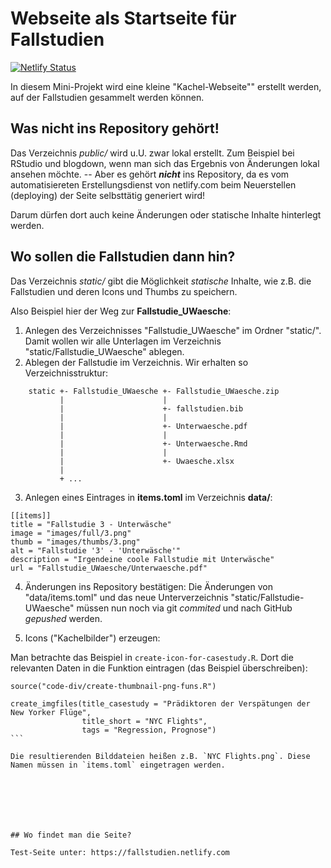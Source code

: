 # Webseite als Startseite für Fallstudien

[![Netlify Status](https://api.netlify.com/api/v1/badges/3fb0c409-348c-4c89-b5d1-a02bdf0bf2a1/deploy-status)](https://app.netlify.com/sites/fallstudien/deploys)

In diesem Mini-Projekt wird eine kleine "Kachel-Webseite"" erstellt werden, auf der Fallstudien gesammelt werden können.


## Was nicht ins Repository gehört!

Das Verzeichnis *public/* wird u.U. zwar lokal erstellt. Zum Beispiel bei RStudio und blogdown, wenn man sich das Ergebnis von Änderungen lokal ansehen möchte. -- Aber es gehört ***nicht*** ins Repository, da es vom automatisiereten Erstellungsdienst von netlify.com beim Neuerstellen (deploying) 
der Seite selbsttätig generiert wird!

Darum dürfen dort auch keine Änderungen oder statische Inhalte hinterlegt werden.


## Wo sollen die Fallstudien dann hin?

Das Verzeichnis *static/* gibt die Möglichkeit *statische* Inhalte, wie z.B. die Fallstudien und deren Icons und Thumbs zu speichern. 

Also Beispiel hier der Weg zur **Fallstudie_UWaesche**:

1. Anlegen des Verzeichnisses "Fallstudie_UWaesche" im Ordner "static/". Damit wollen wir alle Unterlagen im Verzeichnis "static/Fallstudie_UWaesche" ablegen.
2. Ablegen der Fallstudie im Verzeichnis.
    Wir erhalten so Verzeichnisstruktur:
    
```
    static +- Fallstudie_UWaesche +- Fallstudie_UWaesche.zip
           |                      |
           |                      +- fallstudien.bib
           |                      |
           |                      +- Unterwaesche.pdf
           |                      |
           |                      +- Unterwaesche.Rmd
           |                      |
           |                      +- Uwaesche.xlsx
           |                      
           + ...
```    


3. Anlegen eines Eintrages in **items.toml** im Verzeichnis **data/**:
```
[[items]]
title = "Fallstudie 3 - Unterwäsche"
image = "images/full/3.png"
thumb = "images/thumbs/3.png"
alt = "Fallstudie '3' - 'Unterwäsche'"
description = "Irgendeine coole Fallstudie mit Unterwäsche"
url = "Fallstudie_UWaesche/Unterwaesche.pdf"

```



4. Änderungen ins Repository bestätigen:
    Die Änderungen von "data/items.toml" und das neue Unterverzeichnis "static/Fallstudie-UWaesche" müssen nun noch via git *commited* und nach GitHub *gepushed* werden.
    
    
5. Icons ("Kachelbilder") erzeugen:

Man betrachte das Beispiel in `create-icon-for-casestudy.R`. Dort die relevanten Daten in die Funktion eintragen (das Beispiel überschreiben):

````
source("code-div/create-thumbnail-png-funs.R")

create_imgfiles(title_casestudy = "Prädiktoren der Verspätungen der New Yorker Flüge", 
                title_short = "NYC Flights",
                tags = "Regression, Prognose")
```

Die resultierenden Bilddateien heißen z.B. `NYC Flights.png`. Diese Namen müssen in `items.toml` eingetragen werden.




                

    
## Wo findet man die Seite?

Test-Seite unter: https://fallstudien.netlify.com


